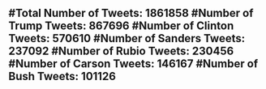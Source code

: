 #Total Number of Tweets: 1861858 
#Number of Trump Tweets: 867696
#Number of Clinton Tweets: 570610
#Number of Sanders Tweets: 237092
#Number of Rubio Tweets: 230456
#Number of Carson Tweets: 146167
#Number of Bush Tweets: 101126
---
